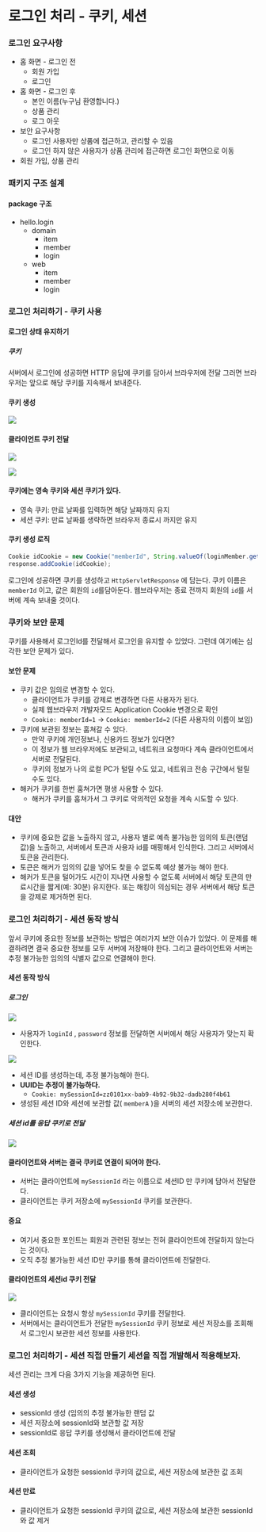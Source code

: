 # 로그인 처리 - 쿠키, 세션



### 로그인 요구사항
* 홈 화면 - 로그인 전 
  * 회원 가입
  * 로그인
* 홈 화면 - 로그인 후
  * 본인 이름(누구님 환영합니다.) 
  * 상품 관리
  * 로그 아웃
* 보안 요구사항
  * 로그인 사용자만 상품에 접근하고, 관리할 수 있음
  * 로그인 하지 않은 사용자가 상품 관리에 접근하면 로그인 화면으로 이동
* 회원 가입, 상품 관리


### 패키지 구조 설계

#### package 구조 
* hello.login
  * domain 
    * item
    * member
    * login 
  * web
    * item 
    * member 
    * login


### 로그인 처리하기 - 쿠키 사용

#### 로그인 상태 유지하기

##### 쿠키

서버에서 로그인에 성공하면 HTTP 응답에 쿠키를 담아서 브라우저에 전달 그러면 브라우저는 앞으로 해당 쿠키를 지속해서 보내준다.

#### 쿠키 생성

![](./res/1.png)

#### 클라이언트 쿠키 전달

![](./res/2.png)

![](./res/3.png)

#### 쿠키에는 영속 쿠키와 세션 쿠키가 있다.

* 영속 쿠키: 만료 날짜를 입력하면 해당 날짜까지 유지 
* 세션 쿠키: 만료 날짜를 생략하면 브라우저 종료시 까지만 유지

#### 쿠키 생성 로직

```java
Cookie idCookie = new Cookie("memberId", String.valueOf(loginMember.getId()));
response.addCookie(idCookie);
```

로그인에 성공하면 쿠키를 생성하고 `HttpServletResponse` 에 담는다. 
쿠키 이름은 `memberId` 이고, 값은 회원의 `id`를담아둔다. 웹브라우저는 종료 전까지 회원의 `id`를 서버에 계속 보내줄 것이다.

### 쿠키와 보안 문제

쿠키를 사용해서 로그인Id를 전달해서 로그인을 유지할 수 있었다. 그런데 여기에는 심각한 보안 문제가 있다.

#### 보안 문제
* 쿠키 값은 임의로 변경할 수 있다.
  * 클라이언트가 쿠키를 강제로 변경하면 다른 사용자가 된다.
  * 실제 웹브라우저 개발자모드 Application Cookie 변경으로 확인
  * `Cookie: memberId=1` -> `Cookie: memberId=2` (다른 사용자의 이름이 보임) 
* 쿠키에 보관된 정보는 훔쳐갈 수 있다.
  * 만약 쿠키에 개인정보나, 신용카드 정보가 있다면?
  * 이 정보가 웹 브라우저에도 보관되고, 네트워크 요청마다 계속 클라이언트에서 서버로 전달된다. 
  * 쿠키의 정보가 나의 로컬 PC가 털릴 수도 있고, 네트워크 전송 구간에서 털릴 수도 있다.
* 해커가 쿠키를 한번 훔쳐가면 평생 사용할 수 있다.
  * 해커가 쿠키를 훔쳐가서 그 쿠키로 악의적인 요청을 계속 시도할 수 있다.

#### 대안

* 쿠키에 중요한 값을 노출하지 않고, 사용자 별로 예측 불가능한 임의의 토큰(랜덤 값)을 노출하고, 
  서버에서 토큰과 사용자 id를 매핑해서 인식한다. 그리고 서버에서 토큰을 관리한다.
* 토큰은 해커가 임의의 값을 넣어도 찾을 수 없도록 예상 불가능 해야 한다.
* 해커가 토큰을 털어가도 시간이 지나면 사용할 수 없도록 서버에서 해당 토큰의 만료시간을 짧게(예: 30분) 유지한다. 
  또는 해킹이 의심되는 경우 서버에서 해당 토큰을 강제로 제거하면 된다.


### 로그인 처리하기 - 세션 동작 방식

앞서 쿠키에 중요한 정보를 보관하는 방법은 여러가지 보안 이슈가 있었다. 
이 문제를 해결하려면 결국 중요한 정보를 모두 서버에 저장해야 한다. 그리고 클라이언트와 서버는 추정 불가능한 임의의 식별자 값으로 연결해야 한다.

#### 세션 동작 방식

##### 로그인

![](./res/4.png)

* 사용자가 `loginId` , `password` 정보를 전달하면 서버에서 해당 사용자가 맞는지 확인한다.

![](./res/5.png)

* 세션 ID를 생성하는데, 추정 불가능해야 한다. 
* **UUID는 추정이 불가능하다.**
  * `Cookie: mySessionId=zz0101xx-bab9-4b92-9b32-dadb280f4b61` 
* 생성된 세션 ID와 세션에 보관할 값( `memberA` )을 서버의 세션 저장소에 보관한다.

##### 세션 id를 응답 쿠키로 전달

![](./res/6.png)

#### 클라이언트와 서버는 결국 쿠키로 연결이 되어야 한다.
* 서버는 클라이언트에 `mySessionId` 라는 이름으로 세션ID 만 쿠키에 담아서 전달한다. 
* 클라이언트는 쿠키 저장소에 `mySessionId` 쿠키를 보관한다.

#### 중요
* 여기서 중요한 포인트는 회원과 관련된 정보는 전혀 클라이언트에 전달하지 않는다는 것이다. 
* 오직 추정 불가능한 세션 ID만 쿠키를 통해 클라이언트에 전달한다.

#### 클라이언트의 세션id 쿠키 전달

![](./res/7.png)

* 클라이언트는 요청시 항상 `mySessionId` 쿠키를 전달한다.
* 서버에서는 클라이언트가 전달한 `mySessionId` 쿠키 정보로 세션 저장소를 조회해서 로그인시 보관한 세션 정보를 사용한다.


### 로그인 처리하기 - 세션 직접 만들기 세션을 직접 개발해서 적용해보자.

세션 관리는 크게 다음 3가지 기능을 제공하면 된다.

#### 세션 생성

* sessionId 생성 (임의의 추정 불가능한 랜덤 값
* 세션 저장소에 sessionId와 보관할 값 저장
* sessionId로 응답 쿠키를 생성해서 클라이언트에 전달 

#### 세션 조회

* 클라이언트가 요청한 sessionId 쿠키의 값으로, 세션 저장소에 보관한 값 조회 

#### 세션 만료

* 클라이언트가 요청한 sessionId 쿠키의 값으로, 세션 저장소에 보관한 sessionId와 값 제거